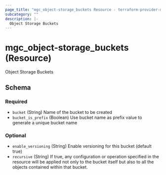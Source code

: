 ```yaml
---
page_title: "mgc_object-storage_buckets Resource - terraform-provider-mgc"
subcategory: ""
description: |-
  Object Storage Buckets
---
```


# mgc_object-storage_buckets (Resource)

Object Storage Buckets

<!-- schema generated by tfplugindocs -->
## Schema

### Required

- `bucket` (String) Name of the bucket to be created
- `bucket_is_prefix` (Boolean) Use bucket name as prefix value to generate a unique bucket name

### Optional

- `enable_versioning` (String) Enable versioning for this bucket (default true)
- `recursive` (String) If true, any configuration or operation specified in the resource will be applied not only to the bucket itself but also to all the objects contained within that bucket.

